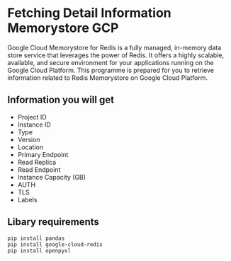 # Fetching Detail Information Memorystore GCP

Google Cloud Memorystore for Redis is a fully managed, in-memory data store service that leverages the power of Redis. It offers a highly scalable, available, and secure environment for your applications running on the Google Cloud Platform. This programme is prepared for you to retrieve information related to Redis Memorystore on Google Cloud Platform.

## Information you will get

- Project ID
- Instance ID
- Type
- Version
- Location
- Primary Endpoint
- Read Replica
- Read Endpoint
- Instance Capacity (GB)
- AUTH
- TLS
- Labels

## Libary requirements 

```
pip install pandas
pip install google-cloud-redis
pip install openpyxl
```
